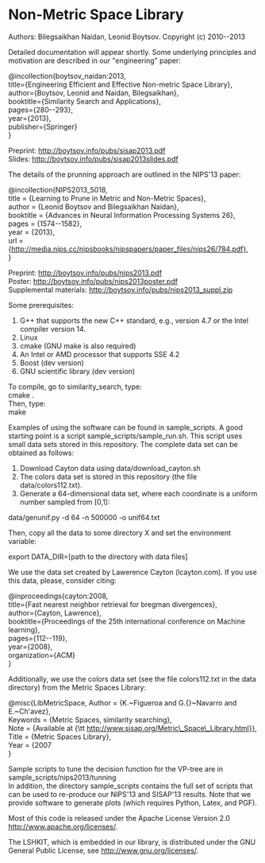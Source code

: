 Non-Metric Space Library
=================

Authors: Bilegsaikhan Naidan, Leonid Boytsov.
Copyright (c) 2010--2013

Detailed documentation will appear shortly. Some underlying principles and motivation are described in our "engineering" paper:

@incollection{boytsov_naidan:2013,  
    title={Engineering Efficient and Effective Non-metric Space Library},  
    author={Boytsov, Leonid and Naidan, Bilegsaikhan},  
    booktitle={Similarity Search and Applications},  
    pages={280--293},  
    year={2013},  
    publisher={Springer}  
}  

Preprint: http://boytsov.info/pubs/sisap2013.pdf  
Slides: http://boytsov.info/pubs/sisap2013slides.pdf   


The details of the prunning approach are outlined in the NIPS'13 paper:  

@incollection{NIPS2013_5018,  
    title = {Learning to Prune in Metric and Non-Metric Spaces},  
    author = {Leonid Boytsov and Bilegsaikhan Naidan},  
    booktitle = {Advances in Neural Information Processing Systems 26},  
    pages = {1574--1582},  
    year = {2013},  
    url = {http://media.nips.cc/nipsbooks/nipspapers/paper_files/nips26/784.pdf},  
}  


Preprint: http://boytsov.info/pubs/nips2013.pdf  
Poster:  http://boytsov.info/pubs/nips2013poster.pdf   
Supplemental materials: http://boytsov.info/pubs/nips2013_suppl.zip  


Some prerequisites:

1. G++ that supports the new C++ standard, e.g., version 4.7 or the Intel compiler version 14.
2. Linux
3. cmake (GNU make is also required)
4. An Intel or AMD processor that supports SSE 4.2
5. Boost (dev version)
6. GNU scientific library (dev version)

To compile, go to similarity_search, type:  
cmake .  
Then, type:  
make   

Examples of using the software can be found in sample_scripts. A good starting point is a script sample_scripts/sample_run.sh. This script uses small data sets stored in this repository. The complete data set can be obtained as follows:

1. Download Cayton data using data/download_cayton.sh
2. The colors data set is stored in this repository (the file data/colors112.txt). 
3. Generate a 64-dimensional data set, where each coordinate is a uniform number sampled from [0,1]:  

data/genunif.py -d 64 -n 500000 -o unif64.txt  

Then, copy all the data to some directory X and set the environment variable:  

export DATA_DIR=[path to the directory with data files]


We use the data set created by Lawerence Cayton (lcayton.com). If you use this data, please, consider citing:

@inproceedings{cayton:2008,  
    title={Fast nearest neighbor retrieval for bregman divergences},  
    author={Cayton, Lawrence},   
    booktitle={Proceedings of the 25th international conference on Machine learning},  
    pages={112--119},   
    year={2008},   
    organization={ACM}  
}  

Additionally, we use the colors data set (see the file colors112.txt in the data directory) from the Metric Spaces Library:

@misc{LibMetricSpace, 
    Author = {K.~Figueroa and G.{}~Navarro and E.~Ch\'avez},  
    Keywords = {Metric Spaces, similarity searching},  
    Note = {Available at {\tt http://www.sisap.org/Metric\_Space\_Library.html}},  
    Title = {Metric Spaces Library},  
    Year = {2007  
} 



Sample scripts to tune the decision function for the VP-tree are in sample_scripts/nips2013/tunning   
In addition, the directory sample_scripts contains the full set of scripts that can be used to re-produce our NIPS'13 and SISAP'13 results.  Note that we provide software to generate plots (which requires Python, Latex, and PGF).   


Most of this code is released under the
Apache License Version 2.0 http://www.apache.org/licenses/.

The LSHKIT, which is embedded in our library, is distributed under the GNU General Public License, see http://www.gnu.org/licenses/. 


